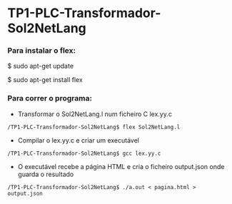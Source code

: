 # TP1-PLC-Transformador-Sol2NetLang

### Para instalar o flex:

$ sudo apt-get update

$ sudo apt-get install flex


### Para correr o programa:
- Transformar o Sol2NetLang.l num ficheiro C lex.yy.c
```
/TP1-PLC-Transformador-Sol2NetLang$ flex Sol2NetLang.l
```
- Compilar o lex.yy.c e criar um executável
```
/TP1-PLC-Transformador-Sol2NetLang$ gcc lex.yy.c
```
- O executável recebe a página HTML e cria o ficheiro output.json onde guarda o resultado
```
/TP1-PLC-Transformador-Sol2NetLang$ ./a.out < pagina.html > output.json
```



